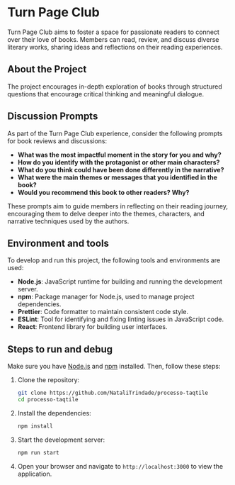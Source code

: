 # Turn Page Club

Turn Page Club aims to foster a space for passionate readers to connect over their love of books. Members can read, review, and discuss diverse literary works, sharing ideas and reflections on their reading experiences.

## About the Project

The project encourages in-depth exploration of books through structured questions that encourage critical thinking and meaningful dialogue.

## Discussion Prompts

As part of the Turn Page Club experience, consider the following prompts for book reviews and discussions:

- **What was the most impactful moment in the story for you and why?**
- **How do you identify with the protagonist or other main characters?**
- **What do you think could have been done differently in the narrative?**
- **What were the main themes or messages that you identified in the book?**
- **Would you recommend this book to other readers? Why?**

These prompts aim to guide members in reflecting on their reading journey, encouraging them to delve deeper into the themes, characters, and narrative techniques used by the authors.

## Environment and tools

To develop and run this project, the following tools and environments are used:

- **Node.js**: JavaScript runtime for building and running the development server.
- **npm**: Package manager for Node.js, used to manage project dependencies.
- **Prettier**: Code formatter to maintain consistent code style.
- **ESLint**: Tool for identifying and fixing linting issues in JavaScript code.
- **React**: Frontend library for building user interfaces.

## Steps to run and debug

Make sure you have [Node.js](https://nodejs.org/) and [npm](https://www.npmjs.com/) installed. Then, follow these steps:

1. Clone the repository:
    ```bash
    git clone https://github.com/NataliTrindade/processo-taqtile
    cd processo-taqtile 
    ```

2. Install the dependencies:
    ```bash
    npm install
    ```

3. Start the development server:
    ```bash
    npm run start
    ```

4. Open your browser and navigate to `http://localhost:3000` to view the application.